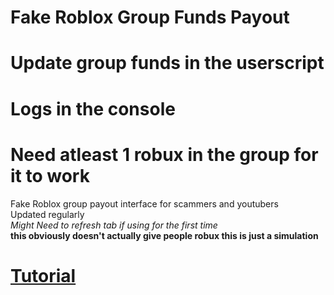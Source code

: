# Fake Roblox Group Funds Payout
# Update group funds in the userscript
# Logs in the console
# Need atleast 1 robux in the group for it to work
Fake Roblox group payout interface for scammers and youtubers
<br>
Updated regularly
<br>
*Might Need to refresh tab if using for the first time*
<br>
**this obviously doesn't actually give people robux this is just a simulation**
# <a href="https://www.youtube.com/watch?v=39UowTThWe4">Tutorial</a>
